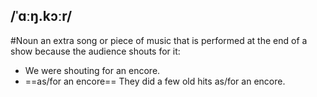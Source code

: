 ## /ˈɑːŋ.kɔːr/
#Noun 
an extra song or piece of music that is performed at the end of a show because the audience shouts for it:

- We were shouting for an encore.
- ==as/for an encore==
They did a few old hits as/for an encore.